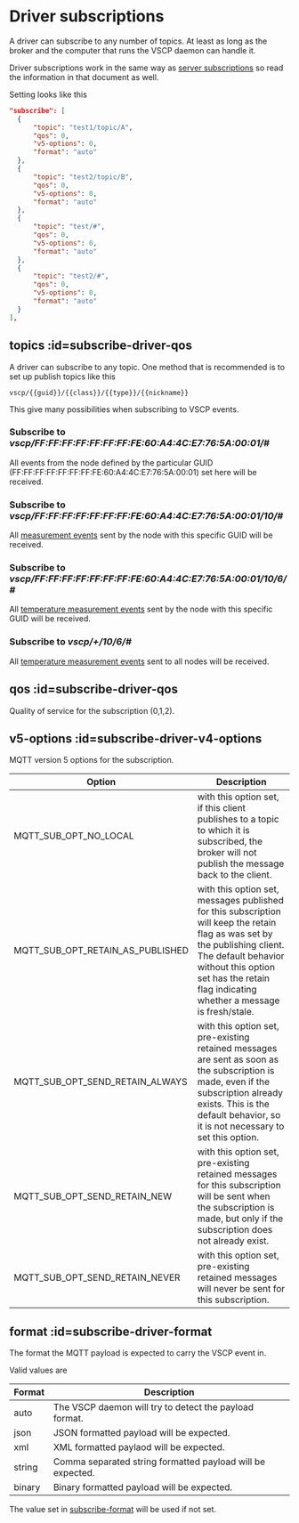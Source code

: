 # Driver subscriptions

A driver can subscribe to any number of topics. At least as long as the broker and the computer that runs the VSCP daemon can handle it.

Driver subscriptions work in the same way as [server subscriptions](./subscribe_server.md) so read the information in that document as well.

Setting looks like this

```json
"subscribe": [
  {
      "topic": "test1/topic/A",
      "qos": 0,
      "v5-options": 0,
      "format": "auto"
  },
  {
      "topic": "test2/topic/B",
      "qos": 0,
      "v5-options": 0,
      "format": "auto"
  },
  {
      "topic": "test/#",
      "qos": 0,
      "v5-options": 0,
      "format": "auto"
  },
  {
      "topic": "test2/#",
      "qos": 0,
      "v5-options": 0,
      "format": "auto"
  }
],
```

## topics :id=subscribe-driver-qos

A driver can subscribe to any topic.  One method that is recommended is to set up publish topics like this

```
vscp/{{guid}}/{{class}}/{{type}}/{{nickname}}
```

This give many possibilities when subscribing to VSCP events.

### Subscribe to _vscp/FF:FF:FF:FF:FF:FF:FF:FE:60:A4:4C:E7:76:5A:00:01/#_

All events from the node defined by the particular GUID (FF:FF:FF:FF:FF:FF:FF:FE:60:A4:4C:E7:76:5A:00:01) set here will be received.

### Subscribe to _vscp/FF:FF:FF:FF:FF:FF:FF:FE:60:A4:4C:E7:76:5A:00:01/10/#_

All [measurement events](https://grodansparadis.github.io/vscp-doc-spec/#/./class1.measurement) sent by the node with this specific GUID will be received.

### Subscribe to _vscp/FF:FF:FF:FF:FF:FF:FF:FE:60:A4:4C:E7:76:5A:00:01/10/6/#_

All [temperature measurement events](https://grodansparadis.github.io/vscp-doc-spec/#/./class1.measurement?id=type6) sent by the node with this specific GUID will be received.

### Subscribe to _vscp/+/10/6/#_
All [temperature measurement events](https://grodansparadis.github.io/vscp-doc-spec/#/./class1.measurement?id=type6) sent to all nodes will be received.


## qos :id=subscribe-driver-qos
Quality of service for the subscription (0,1,2).

## v5-options :id=subscribe-driver-v4-options
MQTT version 5 options for the subscription.

| Option | Description |
| ------ | ----------- |
| MQTT_SUB_OPT_NO_LOCAL	| with this option set, if this client publishes to a topic to which it is subscribed, the broker will not publish the message back to the client. |
| MQTT_SUB_OPT_RETAIN_AS_PUBLISHED | with this option set, messages published for this subscription will keep the retain flag as was set by the publishing client.  The default behavior without this option set has the retain flag indicating whether a message is fresh/stale. |
| MQTT_SUB_OPT_SEND_RETAIN_ALWAYS	| with this option set, pre-existing retained messages are sent as soon as the subscription is made, even if the subscription already exists.  This is the default behavior, so it is not necessary to set this option. |
| MQTT_SUB_OPT_SEND_RETAIN_NEW |with this option set, pre-existing retained messages for this subscription will be sent when the subscription is made, but only if the subscription does not already exist. |
| MQTT_SUB_OPT_SEND_RETAIN_NEVER |	with this option set, pre-existing retained messages will never be sent for this subscription. |

## format :id=subscribe-driver-format
The format the MQTT payload is expected to carry the VSCP event in. 

Valid values are

| Format | Description |
| ------ | ----------- |
| auto | The VSCP daemon will try to detect the payload format. |
| json | JSON formatted payload will be expected. |
| xml  | XML formatted paylaod will be expected. |
| string | Comma separated string formatted payload will be expected. |
| binary | Binary formatted payload will be expected. |

The value set in [subscribe-format](#config-mqtt-general-subscribe-format) will be used if not set.